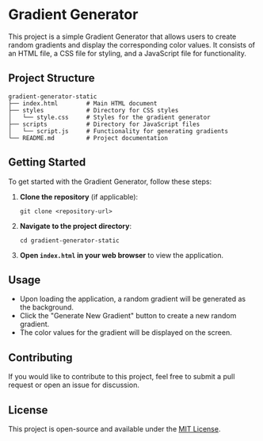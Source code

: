# Gradient Generator

This project is a simple Gradient Generator that allows users to create random gradients and display the corresponding color values. It consists of an HTML file, a CSS file for styling, and a JavaScript file for functionality.

## Project Structure

```
gradient-generator-static
├── index.html        # Main HTML document
├── styles            # Directory for CSS styles
│   └── style.css     # Styles for the gradient generator
├── scripts           # Directory for JavaScript files
│   └── script.js     # Functionality for generating gradients
└── README.md         # Project documentation
```

## Getting Started

To get started with the Gradient Generator, follow these steps:

1. **Clone the repository** (if applicable):
   ```
   git clone <repository-url>
   ```

2. **Navigate to the project directory**:
   ```
   cd gradient-generator-static
   ```

3. **Open `index.html` in your web browser** to view the application.

## Usage

- Upon loading the application, a random gradient will be generated as the background.
- Click the "Generate New Gradient" button to create a new random gradient.
- The color values for the gradient will be displayed on the screen.

## Contributing

If you would like to contribute to this project, feel free to submit a pull request or open an issue for discussion.

## License

This project is open-source and available under the [MIT License](LICENSE).